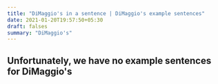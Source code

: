 ```yaml
---
title: "DiMaggio's in a sentence | DiMaggio's example sentences"
date: 2021-01-20T19:57:50+05:30
draft: falses
summary: "DiMaggio's"
---
```

## Unfortunately, we have no example sentences for DiMaggio's                 
